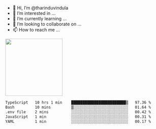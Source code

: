 - 👋 Hi, I’m @tharinduvindula
- 👀 I’m interested in ...
- 🌱 I’m currently learning ...
- 💞️ I’m looking to collaborate on ...
- 📫 How to reach me ...

<!---
tharinduvindula/tharinduvindula is a ✨ special ✨ repository because its `README.md` (this file) appears on your GitHub profile.
You can click the Preview link to take a look at your changes.
--->

<img height="180em" src="https://github-readme-stats.vercel.app/api?username=tharinduvindula&show_icons=true&hide_border=false&&count_private=true&include_all_commits=true" />


<!--START_SECTION:waka-->

```txt
TypeScript   10 hrs 1 min    ████████████████████████▒   97.36 %
Bash         10 mins         ▒░░░░░░░░░░░░░░░░░░░░░░░░   01.64 %
.env file    2 mins          ░░░░░░░░░░░░░░░░░░░░░░░░░   00.42 %
JavaScript   1 min           ░░░░░░░░░░░░░░░░░░░░░░░░░   00.31 %
YAML         1 min           ░░░░░░░░░░░░░░░░░░░░░░░░░   00.17 %
```

<!--END_SECTION:waka-->
